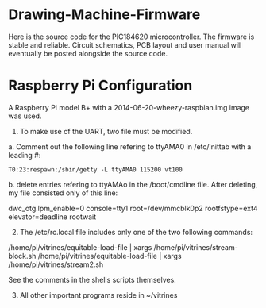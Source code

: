 Drawing-Machine-Firmware
========================

Here is the source code for the PIC184620 microcontroller. The firmware is stable and reliable. Circuit schematics, PCB layout and user manual will eventually be posted alongside the source code.

Raspberry Pi Configuration
========================
A Raspberry Pi model B+ with a 2014-06-20-wheezy-raspbian.img image was used.

1) To make use of the UART, two file must be modified.

  a. Comment out the following line refering to ttyAMA0 in /etc/inittab with a leading #:

    T0:23:respawn:/sbin/getty -L ttyAMA0 115200 vt100

  b. delete entries refering to ttyAMAo in the /boot/cmdline file. After deleting, my file
consisted only of this line:

dwc_otg.lpm_enable=0 console=tty1 root=/dev/mmcblk0p2 rootfstype=ext4 elevator=deadline rootwait

2) The /etc/rc.local file includes only one of the two following commands:

  /home/pi/vitrines/equitable-load-file | xargs /home/pi/vitrines/stream-block.sh
  /home/pi/vitrines/equitable-load-file | xargs /home/pi/vitrines/stream2.sh

See the comments in the shells scripts themselves.

3) All other important programs reside in ~/vitrines



